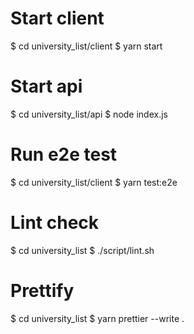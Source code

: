 # Start client
$ cd university_list/client
$ yarn start
# Start api
$ cd university_list/api
$ node index.js
# Run e2e test
$ cd university_list/client
$ yarn test:e2e
# Lint check
$ cd university_list
$ ./script/lint.sh
# Prettify
$ cd university_list
$ yarn prettier --write .